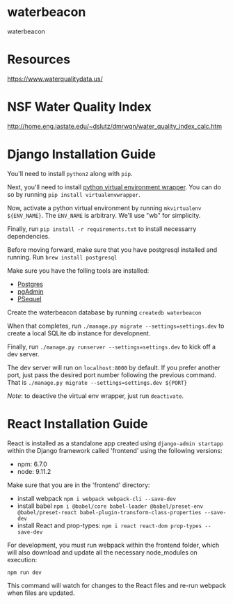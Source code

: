 # waterbeacon

waterbeacon

# Resources

https://www.waterqualitydata.us/

# NSF Water Quality Index

http://home.eng.iastate.edu/~dslutz/dmrwqn/water_quality_index_calc.htm

# Django Installation Guide

You'll need to install `python2` along with `pip`.

Next, you'll need to install [python virtual environment wrapper](https://virtualenvwrapper.readthedocs.io/en/latest/). You can do so by running `pip install virtualenvwrapper`.

Now, activate a python virtual environment by running `mkvirtualenv ${ENV_NAME}`. The `ENV_NAME` is arbitrary. We'll use "wb" for simplicity.

Finally, run `pip install -r requirements.txt` to install necessarry dependencies.

Before moving forward, make sure that you have postgresql installed and running. Run `brew install postgresql`

Make sure you have the folling tools are installed:
* [Postgres](https://postgresapp.com/downloads.html)
* [pgAdmin](https://www.postgresql.org/ftp/pgadmin/pgadmin4)
* [PSequel](http://www.psequel.com/)

Create the waterbeacon database by running `createdb waterbeacon`

When that completes, run `./manage.py migrate --settings=settings.dev` to create a local SQLite db instance for developnent.

Finally, run `./manage.py runserver --settings=settings.dev` to kick off a dev server.

The dev server will run on `localhost:8000` by default. If you prefer another port, just pass the desired port number following the previous command. That is `./manage.py migrate --settings=settings.dev ${PORT}`

_Note_: to deactive the virtual env wrapper, just run `deactivate`.

# React Installation Guide

React is installed as a standalone app created using `django-admin startapp` within the Django framework called 'frontend' using the following versions:

* npm: 6.7.0
* node: 9.11.2

Make sure that you are in the 'frontend' directory:
* install webpack `npm i webpack webpack-cli --save-dev`
* install babel `npm i @babel/core babel-loader @babel/preset-env @babel/preset-react babel-plugin-transform-class-properties --save-dev`
* install React and prop-types: `npm i react react-dom prop-types --save-dev`

For development, you must run webpack within the frontend folder, which will also download and update all the necessary node_modules on execution:

`npm run dev`

This command will watch for changes to the React files and re-run webpack when files are updated. 
